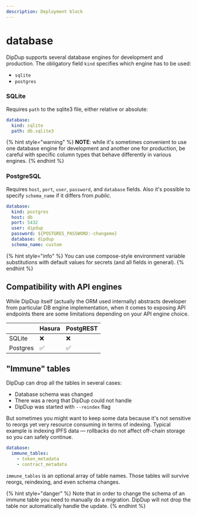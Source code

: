 ```yaml
---
description: Deployment block
---
```


# database

DipDup supports several database engines for development and production. The obligatory field `kind` specifies which engine has to be used:

* `sqlite`
* `postgres`

### SQLite

Requires `path` to the sqlite3 file, either relative or absolute:

```yaml
database:
  kind: sqlite
  path: db.sqlite3
```

{% hint style="warning" %}
**NOTE**: while it's sometimes convenient to use one database engine for development and another one for production, be careful with specific column types that behave differently in various engines.
{% endhint %}

### PostgreSQL

Requires `host`, `port`, `user`, `password`, and `database` fields. Also it's possible to specify `schema_name` if it differs from _public_.

```yaml
database:
  kind: postgres
  host: db
  port: 5432
  user: dipdup
  password: ${POSTGRES_PASSWORD:-changeme}
  database: dipdup
  schema_name: custom
```

{% hint style="info" %}
You can use compose-style environment variable substitutions with default values for secrets \(and all fields in general\).
{% endhint %}

## Compatibility with API engines

While DipDup itself \(actually the ORM used internally\) abstracts developer from particular DB engine implementation, when it comes to exposing API endpoints there are some limitations depending on your API engine choice.

|  | Hasura | PostgREST |
| :--- | :--- | :--- |
| SQLite | ❌ | ❌ |
| Postgres | ✅ | ✅ |

## "Immune" tables

DipDup can drop all the tables in several cases:

* Database schema was changed
* There was a reorg that DipDup could not handle
* DipDup was started with `--reindex` flag

But sometimes you might want to keep some data because it's not sensitive to reorgs yet very resource consuming in terms of indexing. Typical example is indexing IPFS data — rollbacks do not affect off-chain storage so you can safely continue.

```yaml
database:
  immune_tables:
    - token_metadata
    - contract_metadata
```

`immune_tables` is an optional array of table names. Those tables will survive reorgs, reindexing, and even schema changes.

{% hint style="danger" %}
Note that in order to change the schema of an immune table you need to manually do a migration. DipDup will not drop the table nor automatically handle the update.
{% endhint %}

